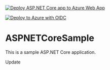 [![Deploy ASP.NET Core app to Azure Web App](https://github.com/uk-ce-devops-demos/ASPNETCoreSample/actions/workflows/ci-cd.yml/badge.svg?branch=main)](https://github.com/uk-ce-devops-demos/ASPNETCoreSample/actions/workflows/ci-cd.yml)

[![Deploy to Azure with OIDC](https://github.com/uk-ce-devops-demos/ASPNETCoreSample/actions/workflows/demo-oidc.yml/badge.svg)](https://github.com/uk-ce-devops-demos/ASPNETCoreSample/actions/workflows/demo-oidc.yml)

# ASPNETCoreSample

This is a sample ASP.NET Core application.

Update
